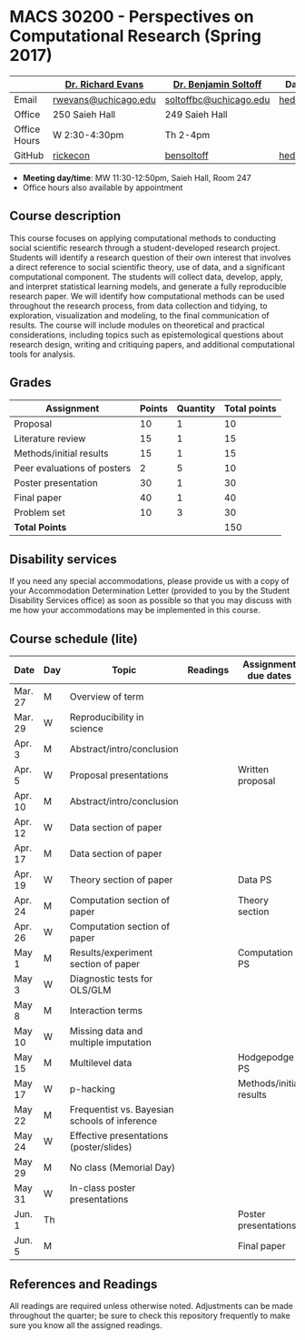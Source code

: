 # MACS 30200 - Perspectives on Computational Research (Spring 2017)

|  | [Dr. Richard Evans](https://sites.google.com/site/rickecon/) | [Dr. Benjamin Soltoff](http://www.bensoltoff.com/) | Daniel Hedblom (TA) | Laila Noureldin (TA) |
|--------------|--------------------------------------------------------------|----------------------------------------------------|---------------------------------------------------|--------------------------|
| Email | rwevans@uchicago.edu | soltoffbc@uchicago.edu | hedblom@uchicago.edu | lhnoureldin@uchicago.edu |
| Office | 250 Saieh Hall | 249 Saieh Hall |  |  |
| Office Hours | W 2:30-4:30pm | Th 2-4pm |  |  |
| GitHub | [rickecon](https://github.com/rickecon) | [bensoltoff](https://github.com/bensoltoff) | [hedblomdaniel](https://github.com/hedblomdaniel) |  |

* **Meeting day/time**: MW 11:30-12:50pm, Saieh Hall, Room 247
* Office hours also available by appointment

## Course description

This course focuses on applying computational methods to conducting social scientific research through a student-developed research project. Students will identify a research question of their own interest that involves a direct reference to social scientific theory, use of data, and a significant computational component. The students will collect data, develop, apply, and interpret statistical learning models, and generate a fully reproducible research paper. We will identify how computational methods can be used throughout the research process, from data collection and tidying, to exploration, visualization and modeling, to the final communication of results. The course will include modules on theoretical and practical considerations, including topics such as epistemological questions about research design, writing and critiquing papers, and additional computational tools for analysis.

## Grades

| Assignment | Points | Quantity | Total points |
|-----------------------------|--------|----------|--------------|
| Proposal | 10 | 1 | 10 |
| Literature review | 15 | 1 | 15 |
| Methods/initial results | 15 | 1 | 15 |
| Peer evaluations of posters | 2 | 5 | 10 |
| Poster presentation | 30 | 1 | 30 |
| Final paper | 40 | 1 | 40 |
| Problem set | 10 | 3 | 30 |
| **Total Points** |  |  | 150 |

## Disability services

If you need any special accommodations, please provide us with a copy of your Accommodation Determination Letter (provided to you by the Student Disability Services office) as soon as possible so that you may discuss with me how your accommodations may be implemented in this course.

## Course schedule (lite)

| Date | Day | Topic | Readings | Assignment due dates |
|---------|-----|-----------------------------------------------|----------|-------------------------|
| Mar. 27 | M | Overview of term |  |  |
| Mar. 29 | W | Reproducibility in science |  |  |
| Apr. 3 | M | Abstract/intro/conclusion |  |  |
| Apr. 5 | W | Proposal presentations |  | Written proposal |
| Apr. 10 | M | Abstract/intro/conclusion |  |  |
| Apr. 12 | W | Data section of paper |  |  |
| Apr. 17 | M | Data section of paper |  |  |
| Apr. 19 | W | Theory section of paper |  | Data PS |
| Apr. 24 | M | Computation section of paper |  | Theory section |
| Apr. 26 | W | Computation section of paper |  |  |
| May 1 | M | Results/experiment section of paper |  | Computation PS |
| May 3 | W | Diagnostic tests for OLS/GLM |  |  |
| May 8 | M | Interaction terms |  |  |
| May 10 | W | Missing data and multiple imputation |  |  |
| May 15 | M | Multilevel data |  | Hodgepodge PS |
| May 17 | W | p-hacking |  | Methods/initial results |
| May 22 | M | Frequentist vs. Bayesian schools of inference |  |  |
| May 24 | W | Effective presentations (poster/slides) |  |  |
| May 29 | M | No class (Memorial Day) |  |  |
| May 31 | W | In-class poster presentations |  |  |
| Jun. 1 | Th |  |  | Poster presentations |
| Jun. 5 | M |  |  | Final paper |

## References and Readings ##

All readings are required unless otherwise noted. Adjustments can be made throughout the quarter; be sure to check this repository frequently to make sure you know all the assigned readings.


